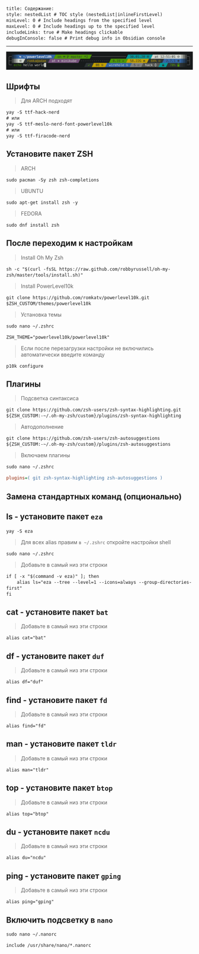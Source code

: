 ```table-of-contents
title: Содержание:
style: nestedList # TOC style (nestedList|inlineFirstLevel)
minLevel: 0 # Include headings from the specified level
maxLevel: 0 # Include headings up to the specified level
includeLinks: true # Make headings clickable
debugInConsole: false # Print debug info in Obsidian console
```
---

![|800](/Media/Pictures/ZSH/image_1.png)
## Шрифты

>Для ARCH подходят
```shell
yay -S ttf-hack-nerd
# или
yay -S ttf-meslo-nerd-font-powerlevel10k
# или
yay -S ttf-firacode-nerd
```
## Установите пакет ZSH

> ARCH 
```shell
sudo pacman -Sy zsh zsh-completions
```

>UBUNTU 
```shell
sudo apt-get install zsh -y
```

>FEDORA
```shell
sudo dnf install zsh
```
## После переходим к настройкам

>Install Oh My Zsh
```shell
sh -c "$(curl -fsSL https://raw.github.com/robbyrussell/oh-my-zsh/master/tools/install.sh)"
```

> Install PowerLevel10k
```shell
git clone https://github.com/romkatv/powerlevel10k.git $ZSH_CUSTOM/themes/powerlevel10k
```

>Установка темы
```shell
sudo nano ~/.zshrc
```

```shell
ZSH_THEME="powerlevel10k/powerlevel10k"
```

> Если после перезагрузки настройки не включились автоматически введите команду
```shell
p10k configure
```
## Плагины

> Подсветка синтаксиса
```shell
git clone https://github.com/zsh-users/zsh-syntax-highlighting.git ${ZSH_CUSTOM:-~/.oh-my-zsh/custom}/plugins/zsh-syntax-highlighting
```

> Автодополнение
```shell
git clone https://github.com/zsh-users/zsh-autosuggestions ${ZSH_CUSTOM:-~/.oh-my-zsh/custom}/plugins/zsh-autosuggestions
```

> Включаем плагины
```shell
sudo nano ~/.zshrc
```

```ini
plugins=( git zsh-syntax-highlighting zsh-autosuggestions )
```
## Замена стандартных команд (опционально)

## ls - установите пакет `eza`
```shell
yay -S eza
```

>Для всех alias правим `в ~/.zshrc` откройте настройки shell
```shell
sudo nano ~/.zshrc
```

>Добавьте в самый низ эти строки
```shell
if [ -x "$(command -v eza)" ]; then
    alias ls="eza --tree --level=1 --icons=always --group-directories-first"
fi
```
## cat - установите пакет `bat`

>Добавьте в самый низ эти строки
```shell
alias cat="bat"
```
## df - установите пакет `duf`

>Добавьте в самый низ эти строки
```shell
alias df="duf"
```
## find - установите пакет `fd`

>Добавьте в самый низ эти строки
```shell
alias find="fd"
```
## man - установите пакет `tldr`

>Добавьте в самый низ эти строки
```shell
alias man="tldr"
```
## top - установите пакет `btop`

>Добавьте в самый низ эти строки
```shell
alias top="btop"
```
## du - установите пакет `ncdu`

>Добавьте в самый низ эти строки
```shell
alias du="ncdu"
```
## ping - установите пакет `gping`

>Добавьте в самый низ эти строки
```shell
alias ping="gping"
```
## Включить подсветку в `nano`

```shell
sudo nano ~/.nanorc
```

```shell
include /usr/share/nano/*.nanorc
```
